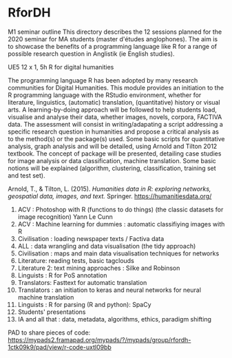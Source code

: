 # RforDH

M1 seminar outline 
This directory describes the 12 sessions planned for the 2020 seminar for MA students (master d'études anglophones). The aim is to showcase the benefits of a programming language like R for a range of possible research question in Anglistik (ie English studies).

UE5 12 x 1, 5h R for digital humanities 


The programming language R has been adopted by many research communities for Digital Humanities. This module provides an initiation to the R programming language with the RStudio environment, whether for literature, linguistics, (automatic) translation, (quantitative) history or visual arts. A learning-by-doing approach will be followed to help students load, visualise and analyse their data, whether images, novels, corpora, FACTIVA data.
The assessment will consist in writing/adapating a script addressing a specific research question in humanities and propose a critical analysis as to the method(s) or the package(s) used.
Some basic scripts for quantitative analysis, graph analysis and will be detailed, using Arnold and Tilton 2012 textbook. The concept of package will be presented, detailing case studies for image analysis or data classification, machine translation. 
Some basic notions will be explained (algorithm, clustering, classification, training set and test set).


Arnold, T., & Tilton, L. (2015). *Humanities data in R: exploring networks, geospatial data, images, and text.* Springer.
https://humanitiesdata.org/


1. ACV : Photoshop with R (functions to do things) (the classic datasets for image recognition) Yann Le Cunn
2. ACV : Machine learning for dummies : automatic classifiying images with R 
3. Civilisation : loading newspaper texts / Factiva data 
4. ALL : data wrangling and data visualisation (the tidy approach)
4. Civilisation : maps and main data visualisation techniques for networks
5. Literature: reading tests, basic tagclouds
6. Literature 2: text mining approaches : Silke and Robinson
7. Linguists : R for PoS annotation
8. Translators: Fasttext for automatic translation
9. Translators : an initiation to keras and neural networks for neural machine translation
10. Linguists : R for parsing (R and python): SpaCy 
11. Students' presentations 
12. IA and all that : data, metadata, algorithms, ethics, paradigm shifting



PAD to share pieces of code:
https://mypads2.framapad.org/mypads/?/mypads/group/rfordh-1ctk09k9/pad/view/r-code-uxtl09bb

